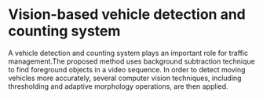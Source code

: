 # Vision-based vehicle detection and counting system

A vehicle detection and counting system plays an important role for traffic management.The proposed method uses background subtraction technique to find foreground objects in a video sequence. In order to detect moving vehicles more accurately, several computer vision techniques, including thresholding and adaptive morphology operations, are then applied.

